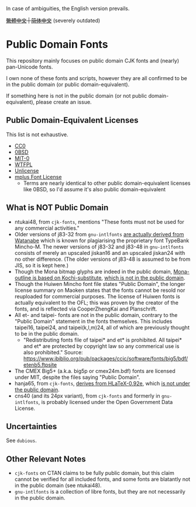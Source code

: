 In case of ambiguities, the English version prevails.

~~[繁體中文](README-zhT.md) | [简体中文](README-zhS.md)~~ (severely outdated)

# Public Domain Fonts

This repository mainly focuses on public domain CJK fonts and (nearly) pan-Unicode fonts.

I own none of these fonts and scripts, however they are all confirmed to be in the public domain (or public domain-equivalent).

If something here is not in the public domain (or not public domain-equivalent), please create an issue.

## Public Domain-Equivalent Licenses

This list is not exhaustive.

* [CC0](https://creativecommons.org/publicdomain/zero/1.0/)
* [0BSD](https://opensource.org/license/0bsd)
* [MIT-0](https://opensource.org/license/mit-0)
* [WTFPL](http://www.wtfpl.net/txt/copying/)
* [Unlicense](https://unlicense.org/)
* [mplus Font License](https://spdx.org/licenses/mplus.html)
  * Terms are nearly identical to other public domain-equivalent licenses like 0BSD, so I'd assume it's also public domain-equivalent

## What is NOT Public Domain

* ntukai48, from `cjk-fonts`, mentions "These fonts must not be used for any commercial activities."
* Older versions of j83-32 from `gnu-intlfonts` [are actually derived from Watanabe](https://www.rpmfind.net/linux/RPM/opensuse/16.0/noarch/intlfonts-1.2.1-slfo.1.1.2.noarch.html) which is known for plagiarising the proprietary font TypeBank Mincho-M. The newer versions of j83-32 and j83-48 in `gnu-intlfonts` consists of merely an upscaled jiskan16 and an upscaled jiskan24 with no other difference. (The older versions of j83-48 is assumed to be from JIS, so it is kept here.)
* Though the Mona bitmap glyphs are indeed in the public domain, [Mona-outline is based on Kochi-substitute](https://en.wikipedia.org/wiki/Mona_(font)), [which is not in the public domain](https://ja.wikipedia.org/wiki/%E6%9D%B1%E9%A2%A8%E3%83%95%E3%82%A9%E3%83%B3%E3%83%88).
* Though the Huiwen Mincho font file states "Public Domain", the longer license summary on Maoken states that the fonts cannot be resold nor reuploaded for commercial purposes. The license of Huiwen fonts is actually equivalent to the OFL; this was proven by the creator of the fonts, and is reflected via CooperZhengKai and Planschrift.
* All et- and taipei- fonts are not in the public domain, contrary to the "Public Domain" statement in the fonts themselves. This includes taipei16, taipei24, and taipei(k,l,m)24, all of which are previously thought to be in the public domain.
  * "Redistributing fonts file of taipei\* and et\* is prohibited. All taipei\* and et\* are protected by copyright law so any commerical use is also prohibited." Source: <https://www.ibiblio.org/pub/packages/ccic/software/fonts/big5/bdf/etenb5.ftpsite>
* The CMEX Big5+ (a.k.a. big5p or cmex24m.bdf) fonts are licensed under MIT, despite the files saying "Public Domain".
* hanja65, from `cjk-fonts`, [derives from HLaTeX-0.92e](https://ctan.org/pkg/cjk-fonts), which [is not under the public domain](https://ctan.org/pkg/hlatex-fonts).
* cns40 (and its 24px variant), from `cjk-fonts` and formerly in `gnu-intlfonts`, is probably licensed under the Open Government Data License.

## Uncertainties

See `dubious`.

## Other Relevant Notes

* `cjk-fonts` on CTAN claims to be fully public domain, but this claim cannot be verified for all included fonts, and some fonts are blatantly not in the public domain (see ntukai48).
* `gnu-intlfonts` is a collection of libre fonts, but they are not necessarily in the public domain.

